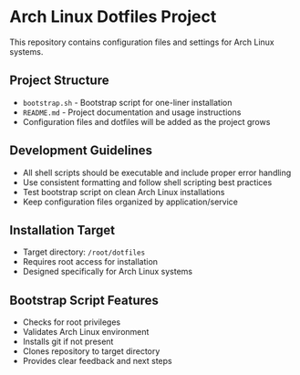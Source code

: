 # Arch Linux Dotfiles Project

This repository contains configuration files and settings for Arch Linux systems.

## Project Structure

- `bootstrap.sh` - Bootstrap script for one-liner installation
- `README.md` - Project documentation and usage instructions
- Configuration files and dotfiles will be added as the project grows

## Development Guidelines

- All shell scripts should be executable and include proper error handling
- Use consistent formatting and follow shell scripting best practices
- Test bootstrap script on clean Arch Linux installations
- Keep configuration files organized by application/service

## Installation Target

- Target directory: `/root/dotfiles`
- Requires root access for installation
- Designed specifically for Arch Linux systems

## Bootstrap Script Features

- Checks for root privileges
- Validates Arch Linux environment
- Installs git if not present
- Clones repository to target directory
- Provides clear feedback and next steps